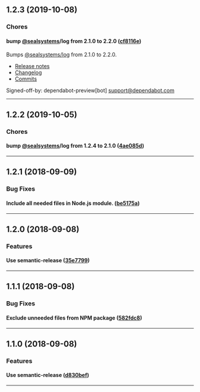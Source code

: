 ## 1.2.3 (2019-10-08)

### Chores


#### bump [@sealsystems](https://github.com/sealsystems)/log from 2.1.0 to 2.2.0 ([cf8116e](https://github.com/sealsystems/node-assert-mongo-error/commit/cf8116e))

Bumps [@sealsystems/log](https://github.com/sealsystems/node-log) from 2.1.0 to 2.2.0.
- [Release notes](https://github.com/sealsystems/node-log/releases)
- [Changelog](https://github.com/sealsystems/node-log/blob/master/CHANGELOG.md)
- [Commits](https://github.com/sealsystems/node-log/compare/2.1.0...2.2.0)

Signed-off-by: dependabot-preview[bot] <support@dependabot.com>


---

## 1.2.2 (2019-10-05)

### Chores


#### bump [@sealsystems](https://github.com/sealsystems)/log from 1.2.4 to 2.1.0 ([4ae085d](https://github.com/sealsystems/node-assert-mongo-error/commit/4ae085d))



---

## 1.2.1 (2018-09-09)

### Bug Fixes


#### Include all needed files in Node.js module. ([be5175a](https://github.com/sealsystems/node-assert-mongo-error/commit/be5175a))



---

## 1.2.0 (2018-09-08)

### Features


#### Use semantic-release ([35e7799](https://github.com/sealsystems/node-assert-mongo-error/commit/35e7799))



---

## 1.1.1 (2018-09-08)

### Bug Fixes


#### Exclude unneeded files from NPM package ([582fdc8](https://github.com/sealsystems/node-assert-mongo-error/commit/582fdc8))



---

## 1.1.0 (2018-09-08)

### Features


#### Use semantic-release ([d830bef](https://github.com/sealsystems/node-assert-mongo-error/commit/d830bef))



---
